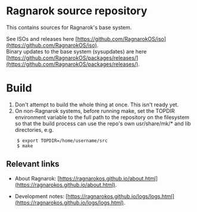 Ragnarok source repository
==========================

This contains sources for Ragnarok's base system.

See ISOs and releases here [https://github.com/RagnarokOS/iso](https://github.com/RagnarokOS/iso).  
Binary updates to the base system (sysupdates) are here [https://github.com/RagnarokOS/packages/releases/](https://github.com/RagnarokOS/packages/releases/).

Build
=====

1) Don't attempt to build the whole thing at once. This isn't ready yet.
2) On non-Ragnarok systems, before running make, set the TOPDIR environment
variable to the full path to the repository on the filesystem so that the build
process can use the repo's own usr/share/mk/* and lib directories, e.g.

```
    $ export TOPDIR=/home/username/src
    $ make
```

Relevant links
--------------

* About Ragnarok: [https://ragnarokos.github.io/about.html](https://ragnarokos.github.io/about.html).  

* Development notes: [https://ragnarokos.github.io/logs/logs.html](https://ragnarokos.github.io/logs/logs.html).
